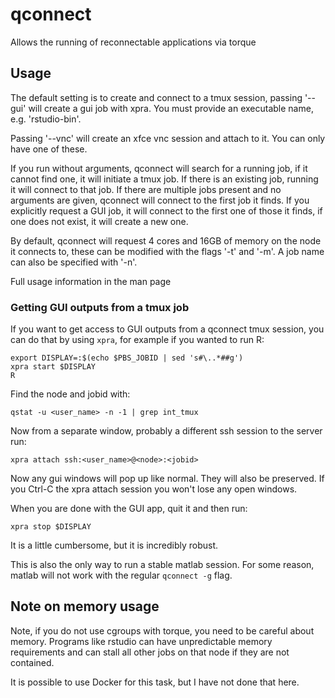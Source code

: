 qconnect
========
Allows the running of reconnectable applications via torque

Usage
-----

The  default setting is to create and connect to a tmux session, passing '--gui' will create a gui job with xpra. You must provide an executable name, e.g. 'rstudio-bin'.

Passing '--vnc' will create an xfce vnc session and attach to it. You can only have one of these.

If you run without arguments, qconnect will search for a running job, if it cannot find one, it will initiate a tmux job. If there is an existing job, running  it will  connect  to  that  job.  If  there  are multiple jobs present and no arguments are given, qconnect will connect to the first job it finds. If you explicitly request a GUI job, it will connect to the first one of those it finds, if one does not exist, it will create a new one.

By default, qconnect will request 4 cores and 16GB of memory on the node it connects to, these can be modified with the flags '-t' and '-m'. A job name  can  also be specified with '-n'.

Full usage information in the man page


### Getting GUI outputs from a tmux job
If you want to get access to GUI outputs from a qconnect 
tmux session, you can do that by using ``xpra``, for example 
if you wanted to run R:

    export DISPLAY=:$(echo $PBS_JOBID | sed 's#\..*##g')
    xpra start $DISPLAY
    R

Find the node and jobid with:

    qstat -u <user_name> -n -1 | grep int_tmux

Now from a separate window, probably a different ssh session 
to the server run: 

    xpra attach ssh:<user_name>@<node>:<jobid>

Now any gui windows will pop up like normal. They will also be 
preserved. If you Ctrl-C the xpra attach session you won't 
lose any open windows.

When you are done with the GUI app, quit it and then run:

    xpra stop $DISPLAY

It is a little cumbersome, but it is incredibly robust.

This is also the only way to run a stable matlab session. For 
some reason, matlab will not work with the regular ``qconnect -g`` 
flag.


Note on memory usage
--------------------
Note, if you do not use cgroups with torque, you need to be 
careful about memory. Programs like rstudio can have unpredictable 
memory requirements and can stall all other jobs on that node 
if they are not contained.

It is possible to use Docker for this task, but I have not
done that here.

